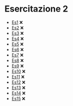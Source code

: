 # Esercitazione 2

- [Es1](#esercizio-1) :x:
- [Es2](#esercizio-2) :x:
- [Es3](#esercizio-3) :x:
- [Es4](#esercizio-4) :x:
- [Es5](#esercizio-5) :x:
- [Es6](#esercizio-6) :x:
- [Es7](#esercizio-7) :x:
- [Es8](#esercizio-8) :x:
- [Es9](#esercizio-9) :x:
- [Es10](#esercizio-10) :x:
- [Es11](#esercizio-11) :x:
- [Es12](#esercizio-12) :x:
- [Es13](#esercizio-13) :x:
- [Es14](#esercizio-14) :x:
- [Es15](#esercizio-15) :x:

